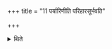 +++
title = "11 पर्यारिणीति परिहारसूर्भवति"

+++

<details><summary>थिते</summary>

पर्यारिणीति परिहारसूर्भवति ११
</details>
